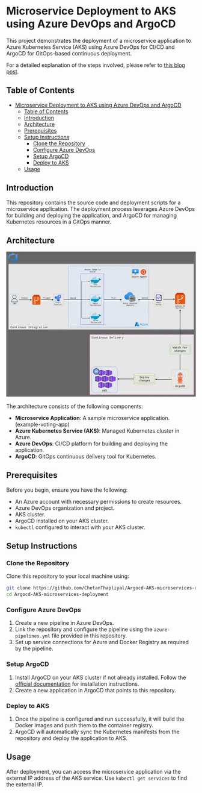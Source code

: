 # Microservice Deployment to AKS using Azure DevOps and ArgoCD

This project demonstrates the deployment of a microservice application to Azure Kubernetes Service (AKS) using Azure DevOps for CI/CD and ArgoCD for GitOps-based continuous deployment. 

For a detailed explanation of the steps involved, please refer to [this blog post](https://blog.chetan-thapliyal.cloud/micro-service-deployment-using-aks-and-argocd).

## Table of Contents

- [Microservice Deployment to AKS using Azure DevOps and ArgoCD](#microservice-deployment-to-aks-using-azure-devops-and-argocd)
  - [Table of Contents](#table-of-contents)
  - [Introduction](#introduction)
  - [Architecture](#architecture)
  - [Prerequisites](#prerequisites)
  - [Setup Instructions](#setup-instructions)
    - [Clone the Repository](#clone-the-repository)
    - [Configure Azure DevOps](#configure-azure-devops)
    - [Setup ArgoCD](#setup-argocd)
    - [Deploy to AKS](#deploy-to-aks)
  - [Usage](#usage)

## Introduction

This repository contains the source code and deployment scripts for a microservice application. The deployment process leverages Azure DevOps for building and deploying the application, and ArgoCD for managing Kubernetes resources in a GitOps manner.

## Architecture

![Architecture Diagram](/architecture/CICD2.png)

The architecture consists of the following components:
- **Microservice Application**: A sample microservice application. (example-voting-app)
- **Azure Kubernetes Service (AKS)**: Managed Kubernetes cluster in Azure.
- **Azure DevOps**: CI/CD platform for building and deploying the application.
- **ArgoCD**: GitOps continuous delivery tool for Kubernetes.

## Prerequisites

Before you begin, ensure you have the following:
- An Azure account with necessary permissions to create resources.
- Azure DevOps organization and project.
- AKS cluster.
- ArgoCD installed on your AKS cluster.
- `kubectl` configured to interact with your AKS cluster.

## Setup Instructions

### Clone the Repository

Clone this repository to your local machine using:

```bash
git clone https://github.com/ChetanThapliyal/Argocd-AKS-microservices-deployment
cd Argocd-AKS-microservices-deployment
```

### Configure Azure DevOps

1. Create a new pipeline in Azure DevOps.
2. Link the repository and configure the pipeline using the `azure-pipelines.yml` file provided in this repository.
3. Set up service connections for Azure and Docker Registry as required by the pipeline.

### Setup ArgoCD

1. Install ArgoCD on your AKS cluster if not already installed. Follow the [official documentation](https://argo-cd.readthedocs.io/en/stable/getting_started/) for installation instructions.
2. Create a new application in ArgoCD that points to this repository.

### Deploy to AKS

1. Once the pipeline is configured and run successfully, it will build the Docker images and push them to the container registry.
2. ArgoCD will automatically sync the Kubernetes manifests from the repository and deploy the application to AKS.

## Usage

After deployment, you can access the microservice application via the external IP address of the AKS service. Use `kubectl get services` to find the external IP.